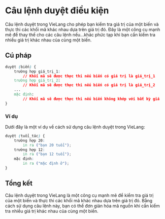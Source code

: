 # Câu lệnh duyệt điều kiện

Câu lệnh duyệt trong VieLang cho phép bạn kiểm tra giá trị của một biến và thực thi các khối mã khác nhau dựa trên giá trị đó. Đây là một công cụ mạnh mẽ để thay thế cho các câu lệnh nếu...khác phức tạp khi bạn cần kiểm tra nhiều giá trị khác nhau của cùng một biến.


## Cú pháp

```css
duyệt (biến) {
    trường hợp giá_trị_1: 
        // Khối mã sẽ được thực thi nếu biến có giá trị là giá_trị_1
    trường hợp giá_trị_2: 
        // Khối mã sẽ được thực thi nếu biến có giá trị là giá_trị_2
    ...
    mặc định: 
        // Khối mã sẽ được thực thi nếu biến không khớp với bất kỳ giá trị nào ở trên
}
```

### Ví dụ
Dưới đây là một ví dụ về cách sử dụng câu lệnh duyệt trong VieLang:


```css
duyệt (tuổi_tác) {
    trường hợp 20: 
        in ra ("bạn 20 tuổi");
    trường hợp 12: 
        in ra ("bạn 12 tuổi");
    mặc định: 
        in ra ("mặc định ở");
}

```


## Tổng kết
Câu lệnh duyệt trong VieLang là một công cụ mạnh mẽ để kiểm tra giá trị của một biến và thực thi các khối mã khác nhau dựa trên giá trị đó. Bằng cách sử dụng câu lệnh này, bạn có thể đơn giản hóa mã nguồn khi cần kiểm tra nhiều giá trị khác nhau của cùng một biến.